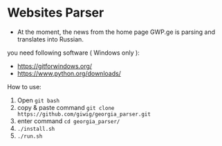 # Websites Parser

- At the moment, the news from the home page GWP.ge is parsing and translates into Russian.

you need following software ( Windows only ):
 - https://gitforwindows.org/
 - https://www.python.org/downloads/


How to use:
1. Open `git bash`
2. copy & paste command `git clone https://github.com/giwig/georgia_parser.git`
3. enter command `cd georgia_parser/`
4. `./install.sh`
5. `./run.sh`







